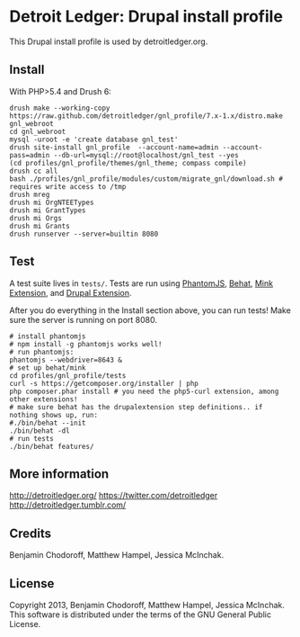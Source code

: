 Detroit Ledger: Drupal install profile
======================================

This Drupal install profile is used by detroitledger.org.

Install
-------

With PHP>5.4 and Drush 6:

```
drush make --working-copy https://raw.github.com/detroitledger/gnl_profile/7.x-1.x/distro.make gnl_webroot
cd gnl_webroot
mysql -uroot -e 'create database gnl_test'
drush site-install gnl_profile  --account-name=admin --account-pass=admin --db-url=mysql://root@localhost/gnl_test --yes
(cd profiles/gnl_profile/themes/gnl_theme; compass compile)
drush cc all
bash ./profiles/gnl_profile/modules/custom/migrate_gnl/download.sh # requires write access to /tmp
drush mreg
drush mi OrgNTEETypes
drush mi GrantTypes
drush mi Orgs
drush mi Grants
drush runserver --server=builtin 8080
```

Test
----

A test suite lives in `tests/`. Tests are run using [PhantomJS](http://phantomjs.org/), [Behat](http://behat.org), [Mink Extension](http://extensions.behat.org/mink/), and [Drupal Extension](https://github.com/jhedstrom/drupalextension).

After you do everything in the Install section above, you can run tests! Make sure the server is running on port 8080.

```
# install phantomjs
# npm install -g phantomjs works well!
# run phantomjs:
phantomjs --webdriver=8643 &
# set up behat/mink
cd profiles/gnl_profile/tests
curl -s https://getcomposer.org/installer | php
php composer.phar install # you need the php5-curl extension, among other extensions!
# make sure behat has the drupalextension step definitions.. if nothing shows up, run:
#./bin/behat --init
./bin/behat -dl
# run tests
./bin/behat features/
```

More information
----------------

http://detroitledger.org/
https://twitter.com/detroitledger
http://detroitledger.tumblr.com/

Credits
-------

Benjamin Chodoroff, Matthew Hampel, Jessica McInchak.

License
-------

Copyright 2013, Benjamin Chodoroff, Matthew Hampel, Jessica McInchak. This software is distributed under the terms of the GNU General Public License.
